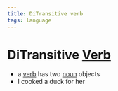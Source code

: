 ```yaml
---
title: DiTransitive verb
tags: language
---
```


# DiTransitive [Verb](Verb.md)
- a [verb](Verb.md) has two [noun](noun) objects 
- I cooked a duck for her


































































































